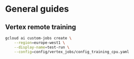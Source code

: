 # General guides

## Vertex remote training

```bash
gcloud ai custom-jobs create \
    --region=europe-west1 \
    --display-name=test-run \
    --config=config/vertex_jobs/config_training_cpu.yaml
```